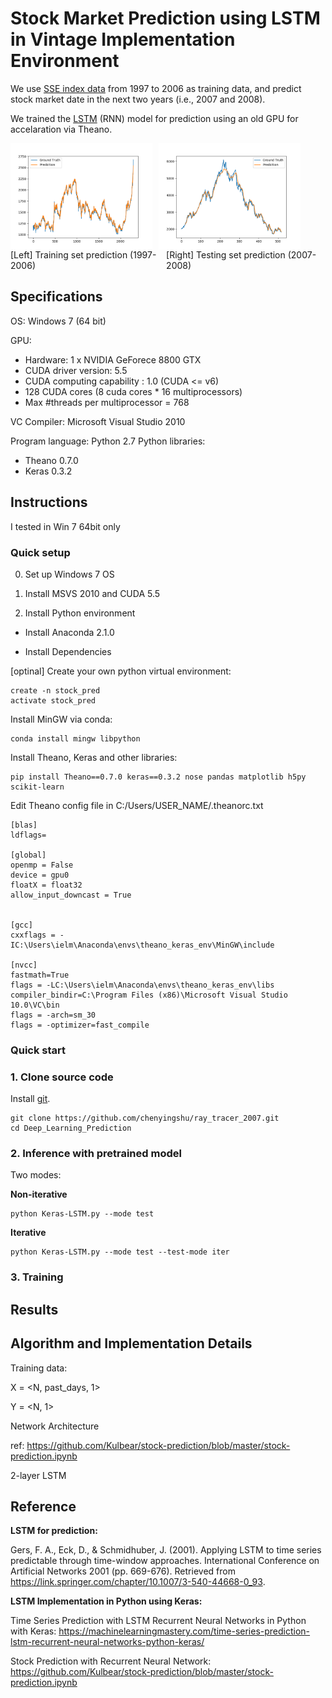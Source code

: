 # Stock Market Prediction using LSTM <br> in Vintage Implementation Environment

We use [SSE index data](https://finance.yahoo.com/quote/000001.SS/history?period1=867801600&period2=1623283200&interval=1d&filter=history&frequency=1d&includeAdjustedClose=true) from 1997 to 2006 as training data, and predict stock market date in the next two years (i.e., 2007 and 2008). 

We trained the [LSTM](https://link.springer.com/chapter/10.1007/3-540-44668-0_93) (RNN) model for prediction using an old GPU for accelaration via Theano.

<div style="display: flex">
  <img src="./Results/20_train_prediction_plot_15Kepoch.png" alt="Train set prediction"  style="float: left; margin-right: 10px;" width="45%" />
  <img src="./Results/20_test_prediction_plot_15Kepoch.png" alt="Test set prediction"  style="float: left; margin-right: 10px;" width="45%" />
</div>
<div style="display: flex; flex-direction: row;">
  <li style="display:inline; float: center; margin-right: 10px;" width="45%" > [Left] Training set prediction (1997-2006)</>
  <li style="display:inline; float: center; margin-right: 10px;" width="45%" > [Right] Testing set prediction (2007-2008)</>
</div>

## Specifications
OS: Windows 7 (64 bit)

GPU: 
  - Hardware: 1 x NVIDIA GeForece 8800 GTX 
  - CUDA driver version: 5.5
  - CUDA computing capability : 1.0 (CUDA <= v6)
  - 128 CUDA cores (8 cuda cores * 16 multiprocessors)
  - Max \#threads per multiprocessor = 768 

  VC Compiler: Microsoft Visual Studio 2010
  
Program language: Python 2.7
Python libraries:
  - Theano 0.7.0
  - Keras 0.3.2  

## Instructions 
I tested in Win 7 64bit only

### Quick setup

0. Set up Windows 7 OS 


1. Install MSVS 2010 and CUDA 5.5


2. Install Python environment



- Install Anaconda 2.1.0



- Install Dependencies

[optinal] Create your own python virtual environment:
```
create -n stock_pred
activate stock_pred
```

Install MinGW via conda:
```
conda install mingw libpython 
```

Install Theano, Keras and other libraries:
```
pip install Theano==0.7.0 keras==0.3.2 nose pandas matplotlib h5py scikit-learn
```

Edit Theano config file in C:/Users/USER_NAME/.theanorc.txt
```
[blas] 
ldflags=

[global]
openmp = False
device = gpu0
floatX = float32
allow_input_downcast = True


[gcc]
cxxflags = -IC:\Users\ielm\Anaconda\envs\theano_keras_env\MinGW\include

[nvcc]
fastmath=True
flags = -LC:\Users\ielm\Anaconda\envs\theano_keras_env\libs
compiler_bindir=C:\Program Files (x86)\Microsoft Visual Studio 10.0\VC\bin
flags = -arch=sm_30
flags = -optimizer=fast_compile
```

### Quick start
### 1. Clone source code
Install [git](https://git-scm.com/downloads).

```
git clone https://github.com/chenyingshu/ray_tracer_2007.git
cd Deep_Learning_Prediction
```

### 2. Inference with pretrained model 
Two modes:

**Non-iterative**
```
python Keras-LSTM.py --mode test
```

**Iterative**
```
python Keras-LSTM.py --mode test --test-mode iter
```


### 3. Training

## Results

## Algorithm and Implementation Details
Training data: 

X = <N, past_days, 1>

Y = <N, 1>

Network Architecture

ref: https://github.com/Kulbear/stock-prediction/blob/master/stock-prediction.ipynb

2-layer LSTM

## Reference
**LSTM for prediction:**

Gers, F. A., Eck, D., & Schmidhuber, J. (2001). Applying LSTM to time series predictable through time-window approaches. International Conference on Artificial Networks 2001 (pp. 669-676). Retrieved from https://link.springer.com/chapter/10.1007/3-540-44668-0_93. 

**LSTM Implementation in Python using Keras:**

Time Series Prediction with LSTM Recurrent Neural Networks in Python with Keras:
https://machinelearningmastery.com/time-series-prediction-lstm-recurrent-neural-networks-python-keras/

Stock Prediction with Recurrent Neural Network: 
https://github.com/Kulbear/stock-prediction/blob/master/stock-prediction.ipynb




